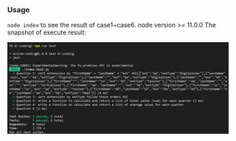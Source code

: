 ### Usage

`node index` to see the result of case1~case6. 
node version >= 11.0.0
The snapshot of execute result:

![snapshot](./snapshot.png)
